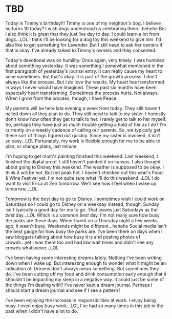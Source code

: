 # TBD

Today is Timmy's birthday!!! Timmy is one of my neighbor's dog. I believe he turns 10 today? I wish dogs understood us celebrating them...hehehe But I also think it is great that they just live day to day. I could learn a lot from dogs...LOL I think I'll be looking for a dog toy this weekend to give him. I'd also like to get something for Lavender. But I still need to ask her owners if that is okay. I've already talked to Timmy's owners and they consented.

Today's devotional was on humility. Once again, very timely. I was humbled about something yesterday. It was something I somewhat mentioned in the first paragraph of yesterday's journal entry. It can really cause my heart to ache sometimes. But that's okay. It is part of the growth process. I don't always like the process. But I do love the results. My heart has transformed in ways I never would have imagined. These past six months have been especially heart transforming. Sometimes the process hurts. Not always. When I grow from the process, though, I have Peace.

My parents will be here late evening a week from today. They still haven't nailed down all they plan to do. They still need to talk to my sister. I honestly don't know how often they get to talk to her. I rarely get to talk to her myself. So, perhaps they have just as much trouble getting a hold of her as I do? I'm currently on a weekly cadence of calling our parents. So, we typically get these sort of things figured out quickly. Since my sister is involved, it isn't so easy...LOL Fortunately, my work is flexible enough for me to be able to plan, or change plans, last minute.

I'm hoping to get mom's painting finished this weekend. Last weekend, I finished the digital proof. I still haven't painted it on canvas. I also thought about going to Disney this weekend. The weather is supposed to be okay. I think it will be hot. But not peak hot. I haven't checked out this year's Food & Wine Festival yet. I'm not quite sure what I'll do this weekend...LOL I do want to visit Erica at Zen tomorrow. We'll see how I feel when I wake up tomorrow...LOL

Tomorrow is the best day to go to Disney. I sometimes wish I could work on Saturdays so I could go to Disney on a weekday instead, though. Sunday isn't typically a good day for me to go. That leaves just Saturdays as the *best* day...LOL Which is a common *best* day. I'm not really sure how busy the parks are these days. When I went on a Thursday night a few weeks ago, it wasn't busy. Weekends might be different...hehehe Social media isn't the best gauge for how busy the parks are. I've been there on days when I saw bloggers talking about how busy it is and posting photos of crowds...yet I was there too and had low wait times and didn't see any crowds whatsoever...LOL

I've been having some interesting dreams lately. Nothing I've been writing down when I wake up. But interesting enough to wonder what it might be an indication of. Dreams don't always mean something. But sometimes they do. I've been cutting off my food and drink consumption early enough that it shouldn't be impacting my sleep in a negative way. It could just be some of the things I'm dealing with? I've never kept a dream journal. Perhaps I should start a dream journal and see if I see a pattern?

I've been enjoying the increase in responsibilities at work. I enjoy being busy. I even enjoy busy work...LOL I've had so many times in this job in the past when I didn't have a lot to do.